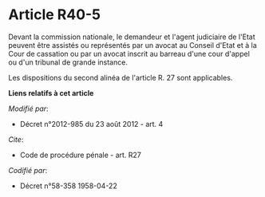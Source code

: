# Article R40-5

Devant la commission nationale, le demandeur et l'agent judiciaire de l'Etat peuvent être assistés ou représentés par un
avocat au Conseil d'Etat et à la Cour de cassation ou par un avocat inscrit au barreau d'une cour d'appel ou d'un tribunal de
grande instance. 

Les dispositions du second alinéa de l'article R. 27 sont applicables.

**Liens relatifs à cet article**

_Modifié par_:

  - Décret n°2012-985 du 23 août 2012 - art. 4

_Cite_:

  - Code de procédure pénale - art. R27

_Codifié par_:

  - Décret n°58-358 1958-04-22
